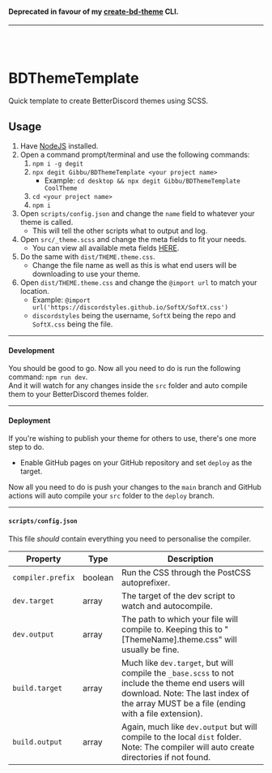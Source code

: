 #### Deprecated in favour of my [create-bd-theme](https://github.com/Gibbu/create-bd-theme) CLI.

- - -

<br>
<br>

# BDThemeTemplate
Quick template to create BetterDiscord themes using SCSS.

## Usage
1. Have [NodeJS](https://nodejs.org/en/) installed.
2. Open a command prompt/terminal and use the following commands:
	1. `npm i -g degit`
	2. `npx degit Gibbu/BDThemeTemplate <your project name>`
		- Example: `cd desktop && npx degit Gibbu/BDThemeTemplate CoolTheme`
	3. `cd <your project name>`
	4. `npm i`
3. Open `scripts/config.json` and change the `name` field to whatever your theme is called.
	- This will tell the other scripts what to output and log.
4. Open `src/_theme.scss` and change the meta fields to fit your needs.
	- You can view all available meta fields [HERE](https://github.com/BetterDiscord/BetterDiscord/wiki/Plugin-and-Theme-METAs).
5. Do the same with `dist/THEME.theme.css`.
	- Change the file name as well as this is what end users will be downloading to use your theme.
6. Open `dist/THEME.theme.css` and change the `@import url` to match your location.
	- Example: `@import url('https://discordstyles.github.io/SoftX/SoftX.css')`
	- `discordstyles` being the username, `SoftX` being the repo and `SoftX.css` being the file.

- - -

#### Development
You should be good to go. Now all you need to do is run the following command: `npm run dev`.  
And it will watch for any changes inside the `src` folder and auto compile them to your BetterDiscord themes folder.

- - -

#### Deployment
If you're wishing to publish your theme for others to use, there's one more step to do.

- Enable GitHub pages on your GitHub repository and set `deploy` as the target.

Now all you need to do is push your changes to the `main` branch and GitHub actions will auto compile your `src` folder to the `deploy` branch.

- - -

#### `scripts/config.json`

This file *should* contain everything you need to personalise the compiler.  

| Property | Type | Description |
| --- | --- | --- |
| `compiler.prefix` | boolean | Run the CSS through the PostCSS autoprefixer. |
| `dev.target` | array | The target of the dev script to watch and autocompile. |
| `dev.output` | array | The path to which your file will compile to. Keeping this to "[ThemeName].theme.css" will usually be fine. |
| `build.target` | array | Much like `dev.target`, but will compile the `_base.scss` to not include the theme end users will download. Note: The last index of the array MUST be a file (ending with a file extension). |
| `build.output` | array | Again, much like `dev.output` but will compile to the local `dist` folder. Note: The compiler will auto create directories if not found.
